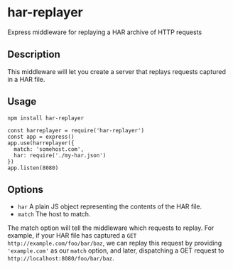 # har-replayer
Express middleware for replaying a HAR archive of HTTP requests

## Description
This middleware will let you create a server that replays requests captured in
a HAR file.

## Usage

`npm install har-replayer`

```
const harreplayer = require('har-replayer')
const app = express()
app.use(harreplayer({
  match: 'somehost.com',
  har: require('./my-har.json')
})
app.listen(8080)
```

## Options

- `har` A plain JS object representing the contents of the HAR file.
- `match` The host to match.

The match option will tell the middleware which requests to replay. For 
example, if your HAR file has captured a `GET http://example.com/foo/bar/baz`,
we can replay this request by providing `'example.com'` as our `match` option,
and later, dispatching a GET request to `http://localhost:8080/foo/bar/baz`.
